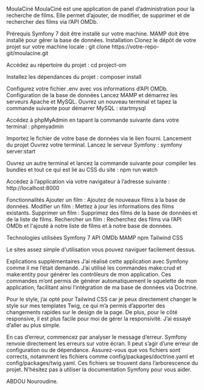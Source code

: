 MoulaCiné
MoulaCiné est une application de panel d’administration pour la recherche de films. Elle permet d’ajouter, de modifier, de supprimer et de rechercher des films via l’API OMDb.

Prérequis
Symfony 7 doit être installé sur votre machine.
MAMP doit être installé pour gérer la base de données.
Installation
Clonez le dépôt de votre projet sur votre machine locale :
git clone https://votre-repo-git/moulacine.git

Accédez au répertoire du projet :
cd project-om

Installez les dépendances du projet :
composer install

Configurez votre fichier .env avec vos informations d’API OMDb.
Configuration de la base de données
Lancez MAMP et démarrez les serveurs Apache et MySQL. 
Ouvrez un nouveau terminal et tapez la commande suivante pour démarrer MySQL :
startmysql

Accédez à phpMyAdmin en tapant la commande suivante dans votre terminal :
phpmyadmin

Importez le fichier de votre base de données via le lien fourni.
Lancement du projet
Ouvrez votre terminal.
Lancez le serveur Symfony :
symfony server:start

Ouvrez un autre terminal et lancez la commande suivante pour compiler les bundles et tout ce qui est lié au CSS du site :
npm run watch

Accédez à l’application via votre navigateur à l’adresse suivante :
http://localhost:8000

Fonctionnalités
Ajouter un film : Ajoutez de nouveaux films à la base de données.
Modifier un film : Mettez à jour les informations des films existants.
Supprimer un film : Supprimez des films de la base de données et de la liste de films.
Rechercher un film : Recherchez des films via l’API OMDb et l'ajouté à notre liste de films et à notre base de données.

Technologies utilisées
Symfony 7
API OMDb
MAMP
npm
Tailwind CSS

Le sites assez simple d'utilisation vous pouvez naviguer facilement dessus.

Explications supplémentaires
J’ai réalisé cette application avec Symfony comme il me l’était demandé. J’ai utilisé les commandes make:crud et make:entity pour générer les contrôleurs de mon application. Ces commandes m’ont permis de générer automatiquement le squelette de mon application, facilitant ainsi l’intégration de ma base de données via Doctrine.

Pour le style, j’ai opté pour Tailwind CSS car je peux directement changer le style sur mes templates Twig, ce qui m’a permis d’apporter des changements rapides sur le design de la page. De plus, pour le côté responsive, il est plus facile pour moi de gérer la responsivité. J’ai essayé d’aller au plus simple.

En cas d’erreur, commencez par analyser le message d’erreur. Symfony renvoie directement les erreurs sur votre écran. Il peut s’agir d’une erreur de configuration ou de dépendance. Assurez-vous que vos fichiers sont corrects, notamment les fichiers comme config/packages/doctrine.yaml et config/packages/twig.yaml. Ces fichiers se trouvent dans l’arborescence du projet. N’hésitez pas à utiliser la documentation Symfony pour vous aider.

ABDOU Nouroudine.
